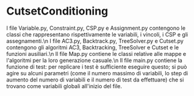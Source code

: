 # CutsetConditioning
I file Variable.py, Constraint.py, CSP.py e Assignment.py contengono le classi che rappresentano rispettivamente le variabili, i vincoli, i CSP e gli assegnamenti.\n
I file AC3.py, Backtrack.py, TreeSolver.py e Cutset.py contengono gli algoritmi AC3, Backtracking, TreeSolver e Cutset e le funzioni ausiliari.\n
Il file Map.py contiene le classi relative alle mappe e l'algoritmi per la loro generazione casuale.\n
Il file main.py contiene la funzione di test: per replicare i test è sufficiente eseguire questo; si può agire su alcuni parametri (come il numero massimo di variabili, lo step di aumento del numero di variabili e il numero di test da effettuare) che si trovano come variabili globali all'inizio del file.
